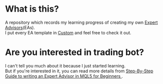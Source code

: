 # What is this?

A repository which records my learning progress of creating my own [Expert Advisors](https://www.mql5.com/en/articles/mt5/expert_advisors)(EAs).\
I put every EA template in [Custom](https://github.com/maruk0chan/metatrade5-ea/tree/master/Custom) and feel free to check it out.

# Are you interested in trading bot?

I can't tell you much about it because I just started learning.\
But if you're interested in it, you can read more details from [Step-By-Step Guide to writing an Expert Advisor in MQL5 for Beginners
](https://www.mql5.com/en/articles/100).
